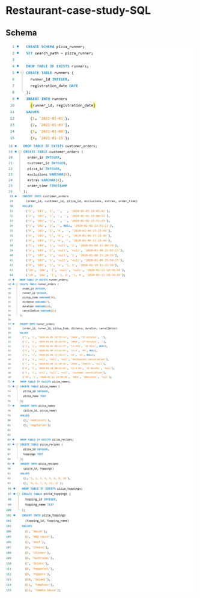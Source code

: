 # Restaurant-case-study-SQL

## Schema
<img align="left" width="600" src="https://github.com/amitgajkal/Restaurant-case-study---SQL/blob/main/Resource/Pizza%20Runner%20schema%201.png" alt="amitgajkal" />
<img align="left" width="600" src="https://github.com/amitgajkal/Restaurant-case-study---SQL/blob/main/Resource/Pizza%20Runner%20schema%202.png" alt="amitgajkal" />
<img align="left" width="600" src="https://github.com/amitgajkal/Restaurant-case-study---SQL/blob/main/Resource/Pizza%20Runner%20schema%203.png" alt="amitgajkal" />
<img align="left" width="600" src="https://github.com/amitgajkal/Restaurant-case-study---SQL/blob/main/Resource/Pizza%20Runner%20schema%204.png" alt="amitgajkal" />
<img align="left" width="600" src="https://github.com/amitgajkal/Restaurant-case-study---SQL/blob/main/Resource/Pizza%20Runner%20schema%205.png" alt="amitgajkal" />
<img align="left" width="600" src="https://github.com/amitgajkal/Restaurant-case-study---SQL/blob/main/Resource/Pizza%20Runner%20schema%206.png" alt="amitgajkal" />
